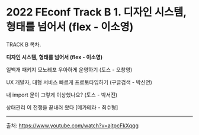 # 2022 FEconf Track B 1. **디자인 시스템, 형태를 넘어서 (flex - 이소영)** 

TRACK B 목차.

**디자인 시스템, 형태를 넘어서 (flex - 이소영)** 

일백개 패키지 모노레포 우아하게 운영하기 (토스 - 오창영) 

UX 개발자, 대형 서비스 빠르게 프로토타입하기 (구글검색 - 박신연) 

내 import 문이 그렇게 이상했나요? (토스 - 박서진) 

상태관리 이 전쟁을 끝내러 왔다 [메가테라 - 최수형]





---

출처: https://www.youtube.com/watch?v=ajtpcFkXqqg
